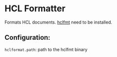 # HCL Formatter

Formats HCL documents. [hclfmt](https://github.com/fatih/hclfmt) need to be installed.

## Configuration:

`hclformat.path`: path to the hclfmt binary
